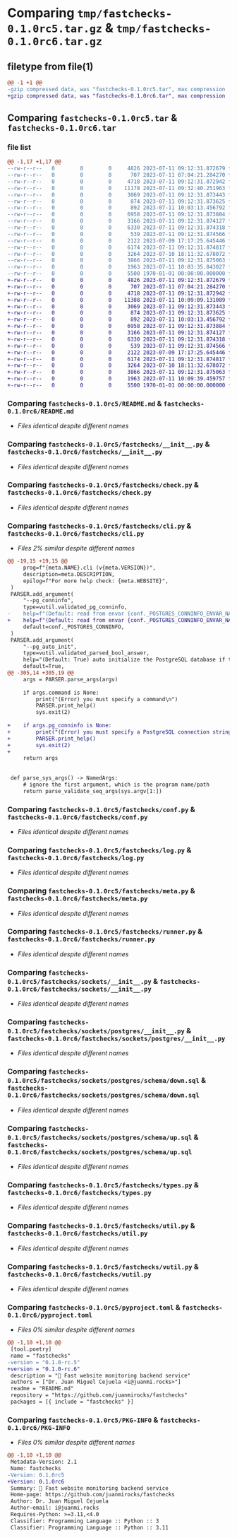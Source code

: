 # Comparing `tmp/fastchecks-0.1.0rc5.tar.gz` & `tmp/fastchecks-0.1.0rc6.tar.gz`

## filetype from file(1)

```diff
@@ -1 +1 @@
-gzip compressed data, was "fastchecks-0.1.0rc5.tar", max compression
+gzip compressed data, was "fastchecks-0.1.0rc6.tar", max compression
```

## Comparing `fastchecks-0.1.0rc5.tar` & `fastchecks-0.1.0rc6.tar`

### file list

```diff
@@ -1,17 +1,17 @@
--rw-r--r--   0        0        0     4826 2023-07-11 09:12:31.872679 fastchecks-0.1.0rc5/README.md
--rw-r--r--   0        0        0      707 2023-07-11 07:04:21.284270 fastchecks-0.1.0rc5/fastchecks/__init__.py
--rw-r--r--   0        0        0     4718 2023-07-11 09:12:31.872942 fastchecks-0.1.0rc5/fastchecks/check.py
--rw-r--r--   0        0        0    11178 2023-07-11 09:32:40.251963 fastchecks-0.1.0rc5/fastchecks/cli.py
--rw-r--r--   0        0        0     3069 2023-07-11 09:12:31.873443 fastchecks-0.1.0rc5/fastchecks/conf.py
--rw-r--r--   0        0        0      874 2023-07-11 09:12:31.873625 fastchecks-0.1.0rc5/fastchecks/log.py
--rw-r--r--   0        0        0      892 2023-07-11 10:03:13.456792 fastchecks-0.1.0rc5/fastchecks/meta.py
--rw-r--r--   0        0        0     6958 2023-07-11 09:12:31.873884 fastchecks-0.1.0rc5/fastchecks/runner.py
--rw-r--r--   0        0        0     3166 2023-07-11 09:12:31.874127 fastchecks-0.1.0rc5/fastchecks/sockets/__init__.py
--rw-r--r--   0        0        0     6330 2023-07-11 09:12:31.874318 fastchecks-0.1.0rc5/fastchecks/sockets/postgres/__init__.py
--rw-r--r--   0        0        0      539 2023-07-11 09:12:31.874566 fastchecks-0.1.0rc5/fastchecks/sockets/postgres/schema/down.sql
--rw-r--r--   0        0        0     2122 2023-07-09 17:17:25.645446 fastchecks-0.1.0rc5/fastchecks/sockets/postgres/schema/up.sql
--rw-r--r--   0        0        0     6174 2023-07-11 09:12:31.874817 fastchecks-0.1.0rc5/fastchecks/types.py
--rw-r--r--   0        0        0     3264 2023-07-10 18:11:32.678072 fastchecks-0.1.0rc5/fastchecks/util.py
--rw-r--r--   0        0        0     3866 2023-07-11 09:12:31.875063 fastchecks-0.1.0rc5/fastchecks/vutil.py
--rw-r--r--   0        0        0     1963 2023-07-11 10:03:35.843027 fastchecks-0.1.0rc5/pyproject.toml
--rw-r--r--   0        0        0     5500 1970-01-01 00:00:00.000000 fastchecks-0.1.0rc5/PKG-INFO
+-rw-r--r--   0        0        0     4826 2023-07-11 09:12:31.872679 fastchecks-0.1.0rc6/README.md
+-rw-r--r--   0        0        0      707 2023-07-11 07:04:21.284270 fastchecks-0.1.0rc6/fastchecks/__init__.py
+-rw-r--r--   0        0        0     4718 2023-07-11 09:12:31.872942 fastchecks-0.1.0rc6/fastchecks/check.py
+-rw-r--r--   0        0        0    11388 2023-07-11 10:09:09.131089 fastchecks-0.1.0rc6/fastchecks/cli.py
+-rw-r--r--   0        0        0     3069 2023-07-11 09:12:31.873443 fastchecks-0.1.0rc6/fastchecks/conf.py
+-rw-r--r--   0        0        0      874 2023-07-11 09:12:31.873625 fastchecks-0.1.0rc6/fastchecks/log.py
+-rw-r--r--   0        0        0      892 2023-07-11 10:03:13.456792 fastchecks-0.1.0rc6/fastchecks/meta.py
+-rw-r--r--   0        0        0     6958 2023-07-11 09:12:31.873884 fastchecks-0.1.0rc6/fastchecks/runner.py
+-rw-r--r--   0        0        0     3166 2023-07-11 09:12:31.874127 fastchecks-0.1.0rc6/fastchecks/sockets/__init__.py
+-rw-r--r--   0        0        0     6330 2023-07-11 09:12:31.874318 fastchecks-0.1.0rc6/fastchecks/sockets/postgres/__init__.py
+-rw-r--r--   0        0        0      539 2023-07-11 09:12:31.874566 fastchecks-0.1.0rc6/fastchecks/sockets/postgres/schema/down.sql
+-rw-r--r--   0        0        0     2122 2023-07-09 17:17:25.645446 fastchecks-0.1.0rc6/fastchecks/sockets/postgres/schema/up.sql
+-rw-r--r--   0        0        0     6174 2023-07-11 09:12:31.874817 fastchecks-0.1.0rc6/fastchecks/types.py
+-rw-r--r--   0        0        0     3264 2023-07-10 18:11:32.678072 fastchecks-0.1.0rc6/fastchecks/util.py
+-rw-r--r--   0        0        0     3866 2023-07-11 09:12:31.875063 fastchecks-0.1.0rc6/fastchecks/vutil.py
+-rw-r--r--   0        0        0     1963 2023-07-11 10:09:39.459757 fastchecks-0.1.0rc6/pyproject.toml
+-rw-r--r--   0        0        0     5500 1970-01-01 00:00:00.000000 fastchecks-0.1.0rc6/PKG-INFO
```

### Comparing `fastchecks-0.1.0rc5/README.md` & `fastchecks-0.1.0rc6/README.md`

 * *Files identical despite different names*

### Comparing `fastchecks-0.1.0rc5/fastchecks/__init__.py` & `fastchecks-0.1.0rc6/fastchecks/__init__.py`

 * *Files identical despite different names*

### Comparing `fastchecks-0.1.0rc5/fastchecks/check.py` & `fastchecks-0.1.0rc6/fastchecks/check.py`

 * *Files identical despite different names*

### Comparing `fastchecks-0.1.0rc5/fastchecks/cli.py` & `fastchecks-0.1.0rc6/fastchecks/cli.py`

 * *Files 2% similar despite different names*

```diff
@@ -19,15 +19,15 @@
     prog=f"{meta.NAME}.cli (v{meta.VERSION})",
     description=meta.DESCRIPTION,
     epilog=f"For more help check: {meta.WEBSITE}",
 )
 PARSER.add_argument(
     "--pg_conninfo",
     type=vutil.validated_pg_conninfo,
-    help=f"(Default: read from envar {conf._POSTGRES_CONNINFO_ENVAR_NAME}) PostgreSQL connection info",
+    help=f"(Default: read from envar {conf._POSTGRES_CONNINFO_ENVAR_NAME}) PostgreSQL connection info in URL form (e.g. 'postgres://localhost/fastchecks')",
     default=conf._POSTGRES_CONNINFO,
 )
 PARSER.add_argument(
     "--pg_auto_init",
     type=vutil.validated_parsed_bool_answer,
     help="(Default: True) auto initialize the PostgreSQL database if the schema is not found",
     default=True,
@@ -305,14 +305,19 @@
     args = PARSER.parse_args(argv)
 
     if args.command is None:
         print("(Error) you must specify a command\n")
         PARSER.print_help()
         sys.exit(2)
 
+    if args.pg_conninfo is None:
+        print("(Error) you must specify a PostgreSQL connection string\n")
+        PARSER.print_help()
+        sys.exit(2)
+
     return args
 
 
 def parse_sys_args() -> NamedArgs:
     # ignore the first argument, which is the program name/path
     return parse_validate_seq_args(sys.argv[1:])
```

### Comparing `fastchecks-0.1.0rc5/fastchecks/conf.py` & `fastchecks-0.1.0rc6/fastchecks/conf.py`

 * *Files identical despite different names*

### Comparing `fastchecks-0.1.0rc5/fastchecks/log.py` & `fastchecks-0.1.0rc6/fastchecks/log.py`

 * *Files identical despite different names*

### Comparing `fastchecks-0.1.0rc5/fastchecks/meta.py` & `fastchecks-0.1.0rc6/fastchecks/meta.py`

 * *Files identical despite different names*

### Comparing `fastchecks-0.1.0rc5/fastchecks/runner.py` & `fastchecks-0.1.0rc6/fastchecks/runner.py`

 * *Files identical despite different names*

### Comparing `fastchecks-0.1.0rc5/fastchecks/sockets/__init__.py` & `fastchecks-0.1.0rc6/fastchecks/sockets/__init__.py`

 * *Files identical despite different names*

### Comparing `fastchecks-0.1.0rc5/fastchecks/sockets/postgres/__init__.py` & `fastchecks-0.1.0rc6/fastchecks/sockets/postgres/__init__.py`

 * *Files identical despite different names*

### Comparing `fastchecks-0.1.0rc5/fastchecks/sockets/postgres/schema/down.sql` & `fastchecks-0.1.0rc6/fastchecks/sockets/postgres/schema/down.sql`

 * *Files identical despite different names*

### Comparing `fastchecks-0.1.0rc5/fastchecks/sockets/postgres/schema/up.sql` & `fastchecks-0.1.0rc6/fastchecks/sockets/postgres/schema/up.sql`

 * *Files identical despite different names*

### Comparing `fastchecks-0.1.0rc5/fastchecks/types.py` & `fastchecks-0.1.0rc6/fastchecks/types.py`

 * *Files identical despite different names*

### Comparing `fastchecks-0.1.0rc5/fastchecks/util.py` & `fastchecks-0.1.0rc6/fastchecks/util.py`

 * *Files identical despite different names*

### Comparing `fastchecks-0.1.0rc5/fastchecks/vutil.py` & `fastchecks-0.1.0rc6/fastchecks/vutil.py`

 * *Files identical despite different names*

### Comparing `fastchecks-0.1.0rc5/pyproject.toml` & `fastchecks-0.1.0rc6/pyproject.toml`

 * *Files 0% similar despite different names*

```diff
@@ -1,10 +1,10 @@
 [tool.poetry]
 name = "fastchecks"
-version = "0.1.0-rc.5"
+version = "0.1.0-rc.6"
 description = "🚥 Fast website monitoring backend service"
 authors = ["Dr. Juan Miguel Cejuela <i@juanmi.rocks>"]
 readme = "README.md"
 repository = "https://github.com/juanmirocks/fastchecks"
 packages = [{ include = "fastchecks" }]
```

### Comparing `fastchecks-0.1.0rc5/PKG-INFO` & `fastchecks-0.1.0rc6/PKG-INFO`

 * *Files 0% similar despite different names*

```diff
@@ -1,10 +1,10 @@
 Metadata-Version: 2.1
 Name: fastchecks
-Version: 0.1.0rc5
+Version: 0.1.0rc6
 Summary: 🚥 Fast website monitoring backend service
 Home-page: https://github.com/juanmirocks/fastchecks
 Author: Dr. Juan Miguel Cejuela
 Author-email: i@juanmi.rocks
 Requires-Python: >=3.11,<4.0
 Classifier: Programming Language :: Python :: 3
 Classifier: Programming Language :: Python :: 3.11
```

